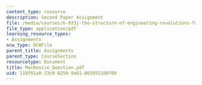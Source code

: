 ```yaml
---
content_type: resource
description: Second Paper Assignment
file: /media/courses/6-933j-the-structure-of-engineering-revolutions-fall-2001/118f01a033c082599ab1883955106f09_MacKenzie_Question.pdf
file_type: application/pdf
learning_resource_types:
- Assignments
ocw_type: OCWFile
parent_title: Assignments
parent_type: CourseSection
resourcetype: Document
title: MacKenzie_Question.pdf
uid: 118f01a0-33c0-8259-9ab1-883955106f09
---
```

